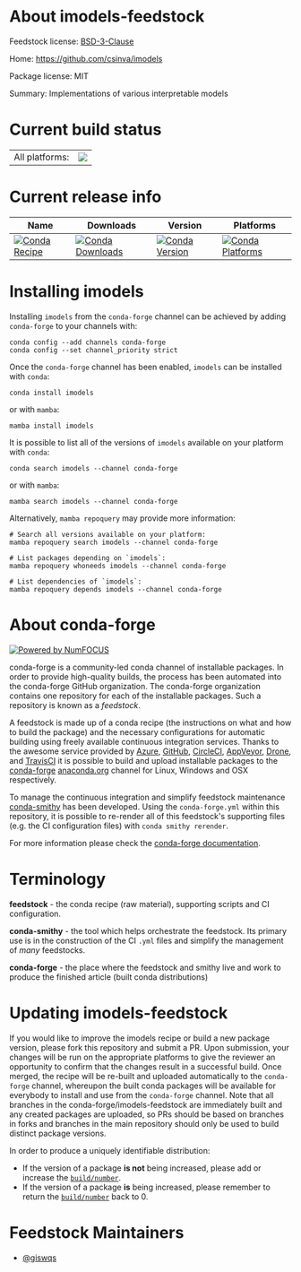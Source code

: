 About imodels-feedstock
=======================

Feedstock license: [BSD-3-Clause](https://github.com/conda-forge/imodels-feedstock/blob/main/LICENSE.txt)

Home: https://github.com/csinva/imodels

Package license: MIT

Summary: Implementations of various interpretable models

Current build status
====================


<table><tr><td>All platforms:</td>
    <td>
      <a href="https://dev.azure.com/conda-forge/feedstock-builds/_build/latest?definitionId=18622&branchName=main">
        <img src="https://dev.azure.com/conda-forge/feedstock-builds/_apis/build/status/imodels-feedstock?branchName=main">
      </a>
    </td>
  </tr>
</table>

Current release info
====================

| Name | Downloads | Version | Platforms |
| --- | --- | --- | --- |
| [![Conda Recipe](https://img.shields.io/badge/recipe-imodels-green.svg)](https://anaconda.org/conda-forge/imodels) | [![Conda Downloads](https://img.shields.io/conda/dn/conda-forge/imodels.svg)](https://anaconda.org/conda-forge/imodels) | [![Conda Version](https://img.shields.io/conda/vn/conda-forge/imodels.svg)](https://anaconda.org/conda-forge/imodels) | [![Conda Platforms](https://img.shields.io/conda/pn/conda-forge/imodels.svg)](https://anaconda.org/conda-forge/imodels) |

Installing imodels
==================

Installing `imodels` from the `conda-forge` channel can be achieved by adding `conda-forge` to your channels with:

```
conda config --add channels conda-forge
conda config --set channel_priority strict
```

Once the `conda-forge` channel has been enabled, `imodels` can be installed with `conda`:

```
conda install imodels
```

or with `mamba`:

```
mamba install imodels
```

It is possible to list all of the versions of `imodels` available on your platform with `conda`:

```
conda search imodels --channel conda-forge
```

or with `mamba`:

```
mamba search imodels --channel conda-forge
```

Alternatively, `mamba repoquery` may provide more information:

```
# Search all versions available on your platform:
mamba repoquery search imodels --channel conda-forge

# List packages depending on `imodels`:
mamba repoquery whoneeds imodels --channel conda-forge

# List dependencies of `imodels`:
mamba repoquery depends imodels --channel conda-forge
```


About conda-forge
=================

[![Powered by
NumFOCUS](https://img.shields.io/badge/powered%20by-NumFOCUS-orange.svg?style=flat&colorA=E1523D&colorB=007D8A)](https://numfocus.org)

conda-forge is a community-led conda channel of installable packages.
In order to provide high-quality builds, the process has been automated into the
conda-forge GitHub organization. The conda-forge organization contains one repository
for each of the installable packages. Such a repository is known as a *feedstock*.

A feedstock is made up of a conda recipe (the instructions on what and how to build
the package) and the necessary configurations for automatic building using freely
available continuous integration services. Thanks to the awesome service provided by
[Azure](https://azure.microsoft.com/en-us/services/devops/), [GitHub](https://github.com/),
[CircleCI](https://circleci.com/), [AppVeyor](https://www.appveyor.com/),
[Drone](https://cloud.drone.io/welcome), and [TravisCI](https://travis-ci.com/)
it is possible to build and upload installable packages to the
[conda-forge](https://anaconda.org/conda-forge) [anaconda.org](https://anaconda.org/)
channel for Linux, Windows and OSX respectively.

To manage the continuous integration and simplify feedstock maintenance
[conda-smithy](https://github.com/conda-forge/conda-smithy) has been developed.
Using the ``conda-forge.yml`` within this repository, it is possible to re-render all of
this feedstock's supporting files (e.g. the CI configuration files) with ``conda smithy rerender``.

For more information please check the [conda-forge documentation](https://conda-forge.org/docs/).

Terminology
===========

**feedstock** - the conda recipe (raw material), supporting scripts and CI configuration.

**conda-smithy** - the tool which helps orchestrate the feedstock.
                   Its primary use is in the construction of the CI ``.yml`` files
                   and simplify the management of *many* feedstocks.

**conda-forge** - the place where the feedstock and smithy live and work to
                  produce the finished article (built conda distributions)


Updating imodels-feedstock
==========================

If you would like to improve the imodels recipe or build a new
package version, please fork this repository and submit a PR. Upon submission,
your changes will be run on the appropriate platforms to give the reviewer an
opportunity to confirm that the changes result in a successful build. Once
merged, the recipe will be re-built and uploaded automatically to the
`conda-forge` channel, whereupon the built conda packages will be available for
everybody to install and use from the `conda-forge` channel.
Note that all branches in the conda-forge/imodels-feedstock are
immediately built and any created packages are uploaded, so PRs should be based
on branches in forks and branches in the main repository should only be used to
build distinct package versions.

In order to produce a uniquely identifiable distribution:
 * If the version of a package **is not** being increased, please add or increase
   the [``build/number``](https://docs.conda.io/projects/conda-build/en/latest/resources/define-metadata.html#build-number-and-string).
 * If the version of a package **is** being increased, please remember to return
   the [``build/number``](https://docs.conda.io/projects/conda-build/en/latest/resources/define-metadata.html#build-number-and-string)
   back to 0.

Feedstock Maintainers
=====================

* [@giswqs](https://github.com/giswqs/)

